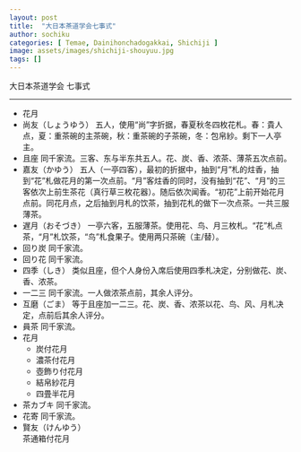 ```yaml
---
layout: post
title:  "大日本茶道学会七事式"
author: sochiku
categories: [ Temae, Dainihonchadogakkai, Shichiji ]
image: assets/images/shichiji-shouyuu.jpg
tags: []
---
```


大日本茶道学会 七事式

----

+ 花月
+ 尚友（しょうゆう）
  五人，使用“尚”字折据，春夏秋冬四枚花札。春：貴人点，夏：重茶碗的主茶碗，秋：重茶碗的子茶碗，冬：包帛紗。剩下一人亭主。
+ 且座
  同千家流。三客、东与半东共五人。花、炭、香、浓茶、薄茶五次点前。
+ 嘉友（かゆう）
  五人（一亭四客），最初的折据中，抽到“月”札的炷香，抽到“花”札做花月的第一次点前。“月”客炷香的同时，没有抽到“花”、“月”的三客依次上前生茶花（真行草三枚花器）。随后依次闻香。“初花”上前开始花月点前。同花月点，之后抽到月札的饮茶，抽到花札的做下一次点茶。一共三服薄茶。
+ 遅月（おそづき）
  一亭六客，五服薄茶。使用花、鸟、月三枚札。“花”札点茶，“月”札饮茶，“鸟”札食果子。使用两只茶碗（主/替）。
+ 回り炭
  同千家流。
+ 回り花
  同千家流。
+ 四季（しき）
  类似且座，但个人身份入席后使用四季札决定，分别做花、炭、香、浓茶。
+ 一二三
  同千家流。一人做浓茶点前，其余人评分。
+ 互磨（ごま）
  等于且座加一二三。花、炭、香、浓茶以花、鸟、风、月札决定，点前后其余人评分。
+ 員茶
  同千家流。
+ 花月
  + 炭付花月
  + 濃茶付花月
  + 壺飾り付花月
  + 結帛紗花月
  + 四畳半花月
+ 茶カブキ
  同千家流。
+ 花寄
  同千家流。
+ 賢友（けんゆう）  
    茶通箱付花月
